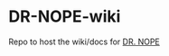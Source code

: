 # DR-NOPE-wiki
Repo to host the wiki/docs for [DR. NOPE](https://github.com/house-of-balance/DR.-NOPE)
